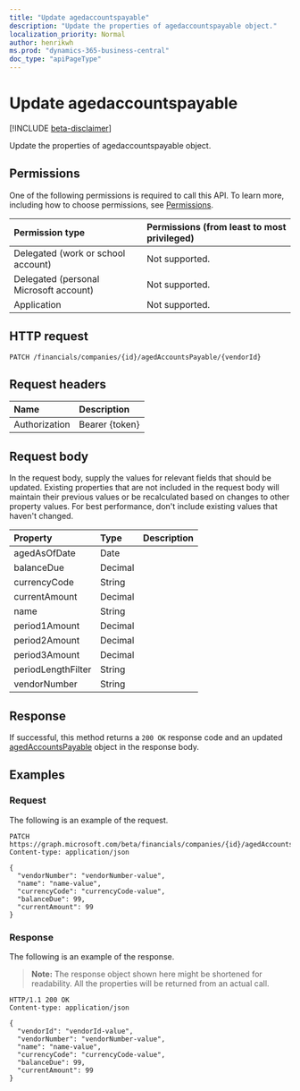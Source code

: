 ```yaml
---
title: "Update agedaccountspayable"
description: "Update the properties of agedaccountspayable object."
localization_priority: Normal
author: henrikwh
ms.prod: "dynamics-365-business-central"
doc_type: "apiPageType"
---
```


# Update agedaccountspayable

[!INCLUDE [beta-disclaimer](../../includes/beta-disclaimer.md)]

Update the properties of agedaccountspayable object.

## Permissions

One of the following permissions is required to call this API. To learn more, including how to choose permissions, see [Permissions](/graph/permissions-reference).

| Permission type                        | Permissions (from least to most privileged) |
|:---------------------------------------|:--------------------------------------------|
| Delegated (work or school account)     | Not supported. |
| Delegated (personal Microsoft account) | Not supported. |
| Application                            | Not supported. |

## HTTP request

<!-- { "blockType": "ignored" } -->

```http
PATCH /financials/companies/{id}/agedAccountsPayable/{vendorId}
```

## Request headers

| Name       | Description|
|:-----------|:-----------|
| Authorization | Bearer {token} |

## Request body

In the request body, supply the values for relevant fields that should be updated. Existing properties that are not included in the request body will maintain their previous values or be recalculated based on changes to other property values. For best performance, don't include existing values that haven't changed.

| Property     | Type        | Description |
|:-------------|:------------|:------------|
|agedAsOfDate|Date||
|balanceDue|Decimal||
|currencyCode|String||
|currentAmount|Decimal||
|name|String||
|period1Amount|Decimal||
|period2Amount|Decimal||
|period3Amount|Decimal||
|periodLengthFilter|String||
|vendorNumber|String||

## Response

If successful, this method returns a `200 OK` response code and an updated [agedAccountsPayable](../resources/dynamics-agedaccountspayable.md) object in the response body.

## Examples

### Request

The following is an example of the request.
<!-- {
  "blockType": "request",
  "name": "update_agedaccountspayable"
}-->

```http
PATCH https://graph.microsoft.com/beta/financials/companies/{id}/agedAccountsPayable/{vendorId}
Content-type: application/json

{
  "vendorNumber": "vendorNumber-value",
  "name": "name-value",
  "currencyCode": "currencyCode-value",
  "balanceDue": 99,
  "currentAmount": 99
}
```

### Response

The following is an example of the response.

> **Note:** The response object shown here might be shortened for readability. All the properties will be returned from an actual call.

<!-- {
  "blockType": "response",
  "truncated": true,
  "@odata.type": "microsoft.graph.agedAccountsPayable"
} -->

```http
HTTP/1.1 200 OK
Content-type: application/json

{
  "vendorId": "vendorId-value",
  "vendorNumber": "vendorNumber-value",
  "name": "name-value",
  "currencyCode": "currencyCode-value",
  "balanceDue": 99,
  "currentAmount": 99
}
```

<!-- uuid: 16cd6b66-4b1a-43a1-adaf-3a886856ed98
2019-02-04 14:57:30 UTC -->
<!-- {
  "type": "#page.annotation",
  "description": "Update agedaccountspayable",
  "keywords": "",
  "section": "documentation",
  "tocPath": ""
}-->